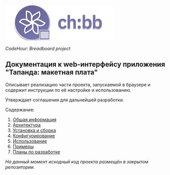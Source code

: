 [logo]: asset/logo.png "CodeHour: Breadboard"

![CodeHour: Breadboard logo][logo]

_CodeHour: Breadboard project_

## Документация к web-интерфейсу приложения "Тапанда: макетная плата"

Описывает реализацию части проекта, запускаемой в браузере и содержит инструкции по её настройке и использованию.

Утверждает соглашения для дальнейшей разработки.

Содержание:

1. [Общая информация](manual/overview.html)
2. [Архитектура](manual/design.html)
3. [Установка и сборка](manual/installation.html)
4. [Конфигурирование](manual/configuration.html)
5. [Использование](manual/usage.html)
6. [Примеры](manual/usage.html)
6. [Планы по разработке](manual/future.html)

_На данный момент исходный код проекта размещён в закрытом репозитории._